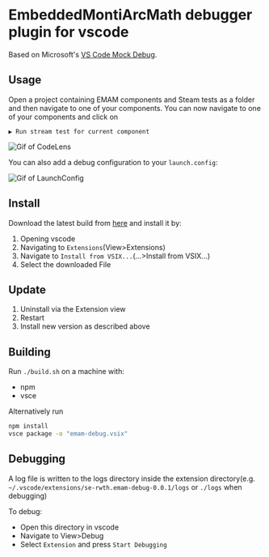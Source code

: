 <!-- (c) https://github.com/MontiCore/monticore -->
# EmbeddedMontiArcMath debugger plugin for vscode
Based on Microsoft's [VS Code Mock Debug](https://github.com/microsoft/vscode-mock-debug).

## Usage
Open a project containing EMAM components and Steam tests as a folder and then navigate to one of your components. You can now navigate to one of your components and click on

```▶️ Run stream test for current component```

![Gif of CodeLens](./docu/CodeLens.gif "Simple debug workflow")



You can also add a debug configuration to your `launch.config`:

![Gif of LaunchConfig](./docu/LaunchConfig.gif "Simple debug workflow")


## Install
Download the latest build from [here](https://git.rwth-aachen.de/monticore/EmbeddedMontiArc/utilities/emam-debugger-vscode/-/jobs/artifacts/master/raw/emam-debug.vsix?job=LinuxBuild) and install it by:
1. Opening vscode
2. Navigating to `Extensions`(View>Extensions)
3. Navigate to `Install from VSIX...`(...>Install from VSIX...)
4. Select the downloaded File

## Update
1. Uninstall via the Extension view
2. Restart
3. Install new version as described above

## Building
Run `./build.sh` on a machine with:
- npm
- vsce

Alternatively run
```bash
npm install
vsce package -o "emam-debug.vsix"
```

## Debugging
A log file is written to the logs directory inside the extension directory(e.g. `~/.vscode/extensions/se-rwth.emam-debug-0.0.1/logs` or `./logs` when debugging)

To debug:
- Open this directory in vscode
- Navigate to View>Debug
- Select `Extension` and press `Start Debugging`
